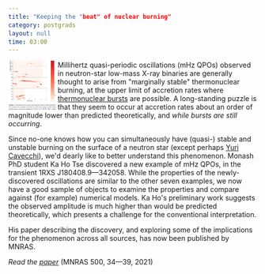 ```yaml
---
title: "Keeping the "beat" of nuclear burning"
category: postgrads
layout: null
time: 03:00
---
```

<!-- converted from blosxom format post using convert.pl dkg 22.1.2022 -->
<img src="images/tse21.png" width="100" align="left">
Millihertz quasi-periodic oscillations (mHz QPOs) observed in neutron-star
low-mass X-ray binaries are generally thought to arise from 
"marginally stable" thermonuclear burning, at the upper limit of 
accretion rates where 
<a href="https://ui.adsabs.harvard.edu/abs/2021ASSL..461..209G">thermonuclear
bursts</a> are possible. A long-standing puzzle is that they seem to occur
at accretion rates about an order of magnitude lower than predicted 
theoretically, and <em>while bursts are still occurring</em>.
</p>
<p>Since no-one knows how you can simultaneously have (quasi-) stable and
unstable burning on the surface of a neutron star (except perhaps
<a href="https://ui.adsabs.harvard.edu/abs/2020MNRAS.499.2148C/">Yuri Cavecchi</a>), we'd dearly like to 
better understand this phenomenon. Monash PhD student Ka Ho Tse discovered
a new example of mHz QPOs, in the transient 1RXS J180408.9&mdash;342058. While
the properties of the newly-discovered oscillations are similar to the other
seven examples, we now have a good sample of objects to examine the properties
and compare against (for example) numerical models. Ka Ho's preliminary work
suggests the observed amplitude is much higher than would be predicted
theoretically, which presents a challenge for the conventional interpretation.
</p>
<p>
His paper describing the discovery, and exploring some of the implications
for the phenomenon across all sources, has now been published by MNRAS.
</p>
<p><em>Read the <a href="https://academic.oup.com/mnras/article-abstract/500/1/34/5928573">paper</a></em> (MNRAS 500, 34&mdash;39, 2021)</p>

